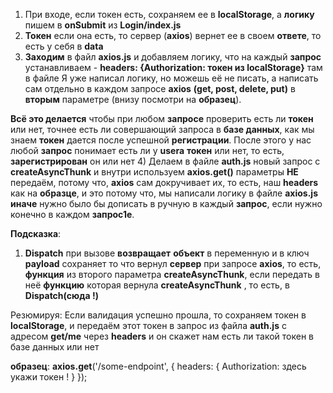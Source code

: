 1) При входе, если токен есть, сохраняем ее в **localStorage**, а **логику** пишем в **onSubmit** из **Login/index.js**
2) **Токен** если она есть, то сервер (**axios**) вернет ее в своем **ответе**, то есть у себя в **data**
3) **Заходим** в файл **axios.js** и добавляем логику, что на каждый **запрос** устанавливаем -
   **headers: {Authorization: токен из localStorage}** там в файле Я уже написал логику, но можешь её не писать, а написать сам отдельно в каждом запросе **axios** **(get, post, delete, put)** в **вторым** параметре (внизу посмотри на **образец**).
   
**Всё это делается** чтобы при любом **запросе** проверить есть ли **токен** или нет, точнее есть ли совершающий запроса в **базе данных**, как мы знаем **токен** дается после успешной **регистрации**. После этого у нас любой **запрос** понимает есть ли у **usera** **токен** или нет, то есть, **зарегистрирован** он или нет
4) Делаем в файле **auth.js** новый запрос с **createAsyncThunk** и внутри используем **axios.get()** параметры **НЕ** передаём, потому что, **axios** сам докручивает их, то есть, наш **headers** как на **образце**, и это потому что, мы написали логику в файле **axios.js** **иначе** нужно было бы дописать в ручную в каждый **запрос**, если нужно конечно в каждом **запрос1е**.




**Подсказка**:

1) **Dispatch** при вызове **возвращает** **объект** в переменную и в ключ **payload** сохраняет то что вернул **сервер** при запросе **axios**, то есть, **функция** из второго параметра **createAsyncThunk**,  если передать в неё **функцию** которая вернула **createAsyncThunk** , то есть, в **Dispatch(сюда !)**



Резюмируя: Если валидация успешно прошла, то сохраняем токен в **localStorage**, и передаём этот токен в запрос из файла **auth.js** с адресом **get/me** через **headers** и он скажет нам есть ли такой токен в базе данных или нет 




**образец**: **axios.get**('/some-endpoint', {
  headers: {
    Authorization: здесь укажи токен !
  }
});